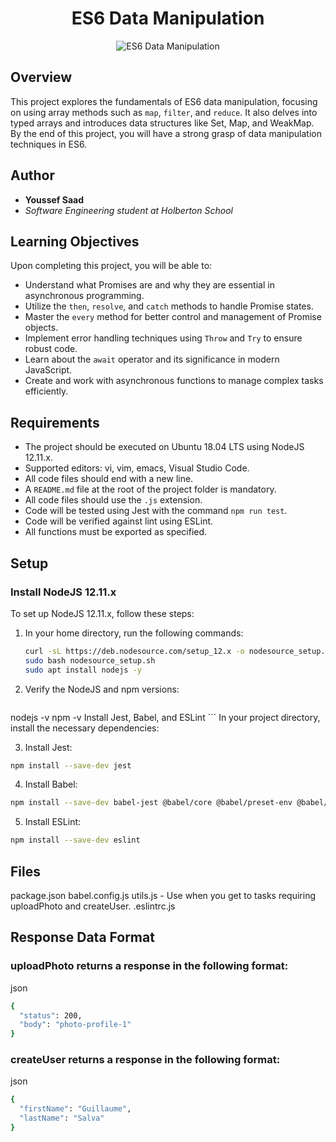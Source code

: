 <div align="center">
  <h1>ES6 Data Manipulation</h1>
  <img src="https://i.stack.imgur.com/INdOQ.gif" alt="ES6 Data Manipulation">
</div>

## Overview

This project explores the fundamentals of ES6 data manipulation, focusing on using array methods such as `map`, `filter`, and `reduce`. It also delves into typed arrays and introduces data structures like Set, Map, and WeakMap. By the end of this project, you will have a strong grasp of data manipulation techniques in ES6.

## Author

- **Youssef Saad**
- *Software Engineering student at Holberton School*

## Learning Objectives

Upon completing this project, you will be able to:

- Understand what Promises are and why they are essential in asynchronous programming.
- Utilize the `then`, `resolve`, and `catch` methods to handle Promise states.
- Master the `every` method for better control and management of Promise objects.
- Implement error handling techniques using `Throw` and `Try` to ensure robust code.
- Learn about the `await` operator and its significance in modern JavaScript.
- Create and work with asynchronous functions to manage complex tasks efficiently.

## Requirements

- The project should be executed on Ubuntu 18.04 LTS using NodeJS 12.11.x.
- Supported editors: vi, vim, emacs, Visual Studio Code.
- All code files should end with a new line.
- A `README.md` file at the root of the project folder is mandatory.
- All code files should use the `.js` extension.
- Code will be tested using Jest with the command `npm run test`.
- Code will be verified against lint using ESLint.
- All functions must be exported as specified.

## Setup

### Install NodeJS 12.11.x

To set up NodeJS 12.11.x, follow these steps:

1. In your home directory, run the following commands:

   ```bash
   curl -sL https://deb.nodesource.com/setup_12.x -o nodesource_setup.sh
   sudo bash nodesource_setup.sh
   sudo apt install nodejs -y
   ```
2. Verify the NodeJS and npm versions:

	```bash
nodejs -v
npm -v
Install Jest, Babel, and ESLint
    ``` 
In your project directory, install the necessary dependencies:

3. Install Jest:
```bash
npm install --save-dev jest
```
4. Install Babel:
```bash
npm install --save-dev babel-jest @babel/core @babel/preset-env @babel/cli
```
5. Install ESLint:
```bash
npm install --save-dev eslint
```

## Files

package.json
babel.config.js
utils.js - Use when you get to tasks requiring uploadPhoto and createUser.
.eslintrc.js

## Response Data Format

### uploadPhoto returns a response in the following format:
json
```bash
{
  "status": 200,
  "body": "photo-profile-1"
}
```
### createUser returns a response in the following format:
json
```bash
{
  "firstName": "Guillaume",
  "lastName": "Salva"
}
```
